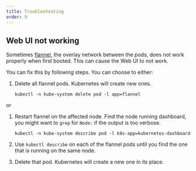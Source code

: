 ```yaml
---
title: Troubleshooting
order: 9
---
```


## Web UI not working

Sometimes [flannel](https://coreos.com/flannel/docs/latest/), the overlay
network between the pods, does not work properly when first booted. This can
cause the Web UI to not work.

You can fix this by following steps. You can choose to either:

1. Delete all flannel pods. Kubernetes will create new ones.
    ```
    kubectl -n kube-system delete pod -l app=flannel
    ```

or

1. Restart flannel on the affected node. Find the node running dashboard, you
   might want to `grep` for `Node:` if the output is too verbose.

    ```
    kubectl -n kube-system describe pod -l k8s-app=kubernetes-dashboard
    ```

1. Use `kubectl describe` on each of the flannel pods until you find the one that
   is running on the same node.

1. Delete that pod. Kubernetes will create a new one in its place.
